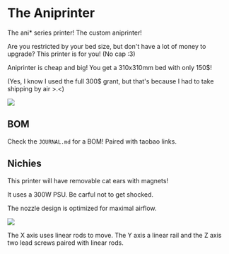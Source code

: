 # The Aniprinter

The ani* series printer! The custom aniprinter!

Are you restricted by your bed size, but don't have a lot of money to upgrade? This printer is for you! (No cap :3)

Aniprinter is cheap and big! You get a 310x310mm bed with only 150$!

(Yes, I know I used the full 300$ grant, but that's because I had to take shipping by air >.<)

![](https://hc-cdn.hel1.your-objectstorage.com/s/v3/6d07cfdd45e382686cc29fdb3cccf57de266b807_image.png)

## BOM

Check the `JOURNAL.md` for a BOM! Paired with taobao links.


## Nichies

This printer will have removable cat ears with magnets!

It uses a 300W PSU. Be carful not to get shocked.

The nozzle design is optimized for maximal airflow.

![](https://hc-cdn.hel1.your-objectstorage.com/s/v3/960a89a2b9be9b4ad822ba7ce1cd76ae00c1d078_image.png)

The X axis uses linear rods to move. The Y axis a linear rail and the Z axis two lead screws paired with linear rods.

